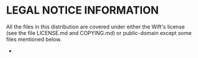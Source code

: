 # LEGAL NOTICE INFORMATION

All the files in this distribution are covered under either the Wift's
license (see the file LICENSE.md and COPYING.md) or public-domain except some files
mentioned below.

-
